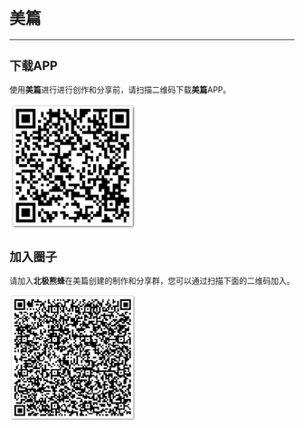 # **美篇**

---

<extoc></extoc>

## **下载APP**

使用**美篇**进行进行创作和分享前，请扫描二维码下载**美篇**APP。

![](/assets/美篇-下载二维码.png)

## **加入圈子**

请加入**北极熊蜂**在美篇创建的制作和分享群，您可以通过扫描下面的二维码加入。

![](/assets/美篇-群二维码.png)